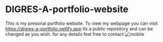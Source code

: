 # DIGRES-A-portfolio-website
This is my presonal portfolio website.
To view my webpage you can visit https://digres-a-portfolio.netlify.app
Its a public repository and can be changed as you wish.
for any details feel free to contact
![mobile](https://user-images.githubusercontent.com/79176780/196484070-29239337-1843-4fc4-8511-d2f1c1bbe869.jpeg)
